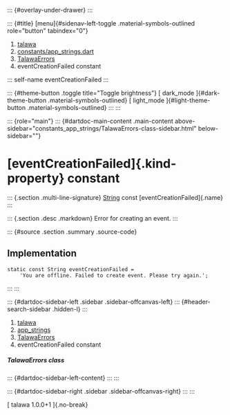 ::: {#overlay-under-drawer}
:::

::: {#title}
[menu]{#sidenav-left-toggle .material-symbols-outlined role="button"
tabindex="0"}

1.  [talawa](../../index.html)
2.  [constants/app_strings.dart](../../constants_app_strings/)
3.  [TalawaErrors](../../constants_app_strings/TalawaErrors-class.html)
4.  eventCreationFailed constant

::: self-name
eventCreationFailed
:::

::: {#theme-button .toggle title="Toggle brightness"}
[ dark_mode ]{#dark-theme-button .material-symbols-outlined} [
light_mode ]{#light-theme-button .material-symbols-outlined}
:::
:::

::: {role="main"}
::: {#dartdoc-main-content .main-content above-sidebar="constants_app_strings/TalawaErrors-class-sidebar.html" below-sidebar=""}
<div>

# [eventCreationFailed]{.kind-property} constant

</div>

::: {.section .multi-line-signature}
[String](https://api.flutter.dev/flutter/dart-core/String-class.html)
const [eventCreationFailed]{.name}
:::

::: {.section .desc .markdown}
Error for creating an event.
:::

::: {#source .section .summary .source-code}
## Implementation

``` language-dart
static const String eventCreationFailed =
    'You are offline. Failed to create event. Please try again.';
```
:::
:::

::: {#dartdoc-sidebar-left .sidebar .sidebar-offcanvas-left}
::: {#header-search-sidebar .hidden-l}
:::

1.  [talawa](../../index.html)
2.  [app_strings](../../constants_app_strings/)
3.  [TalawaErrors](../../constants_app_strings/TalawaErrors-class.html)
4.  eventCreationFailed constant

##### TalawaErrors class

::: {#dartdoc-sidebar-left-content}
:::
:::

::: {#dartdoc-sidebar-right .sidebar .sidebar-offcanvas-right}
:::
:::

[ talawa 1.0.0+1 ]{.no-break}

